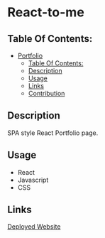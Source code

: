 # React-to-me

## Table Of Contents:
- [Portfolio](#portfolio)
  - [Table Of Contents:](#table-of-contents)
  - [Description](#description)
  - [Usage](#usage)
  - [Links](#links)
  - [Contribution](#contribution)

## Description 
SPA style React Portfolio page.

## Usage
* React
* Javascript
* CSS
 
## Links 
[Deployed Website](https://soulreaper077.github.io/React-to-me/)
